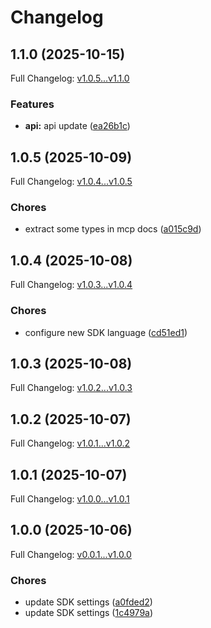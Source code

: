 # Changelog

## 1.1.0 (2025-10-15)

Full Changelog: [v1.0.5...v1.1.0](https://github.com/crawler-dot-dev/api-sdk-javascript/compare/v1.0.5...v1.1.0)

### Features

* **api:** api update ([ea26b1c](https://github.com/crawler-dot-dev/api-sdk-javascript/commit/ea26b1c861eac41bd6c233e7d5de62df6d3a464c))

## 1.0.5 (2025-10-09)

Full Changelog: [v1.0.4...v1.0.5](https://github.com/crawler-dot-dev/api-sdk-javascript/compare/v1.0.4...v1.0.5)

### Chores

* extract some types in mcp docs ([a015c9d](https://github.com/crawler-dot-dev/api-sdk-javascript/commit/a015c9de1ec067c8356b966812a94ba938ac7586))

## 1.0.4 (2025-10-08)

Full Changelog: [v1.0.3...v1.0.4](https://github.com/crawler-dot-dev/api-sdk-javascript/compare/v1.0.3...v1.0.4)

### Chores

* configure new SDK language ([cd51ed1](https://github.com/crawler-dot-dev/api-sdk-javascript/commit/cd51ed1c552abf7c9ee8a8ff826ca5da48d8614b))

## 1.0.3 (2025-10-08)

Full Changelog: [v1.0.2...v1.0.3](https://github.com/crawler-dot-dev/api-sdk-javascript/compare/v1.0.2...v1.0.3)

## 1.0.2 (2025-10-07)

Full Changelog: [v1.0.1...v1.0.2](https://github.com/crawler-dot-dev/api-sdk-javascript/compare/v1.0.1...v1.0.2)

## 1.0.1 (2025-10-07)

Full Changelog: [v1.0.0...v1.0.1](https://github.com/crawler-dot-dev/api-sdk-javascript/compare/v1.0.0...v1.0.1)

## 1.0.0 (2025-10-06)

Full Changelog: [v0.0.1...v1.0.0](https://github.com/crawler-dot-dev/api-sdk-javascript/compare/v0.0.1...v1.0.0)

### Chores

* update SDK settings ([a0fded2](https://github.com/crawler-dot-dev/api-sdk-javascript/commit/a0fded24e8b071fb71083bb0d86781fe836db4d6))
* update SDK settings ([1c4979a](https://github.com/crawler-dot-dev/api-sdk-javascript/commit/1c4979a4ef3c29aa08c07bd2af4b0035ff1c1c6a))
